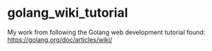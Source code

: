 # golang_wiki_tutorial

My work from following the Golang web development tutorial found:
https://golang.org/doc/articles/wiki/ 
